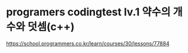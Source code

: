 # programers codingtest lv.1 약수의 개수와 덧셈(c++)
https://school.programmers.co.kr/learn/courses/30/lessons/77884
